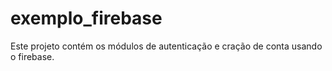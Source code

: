 # exemplo_firebase

Este projeto contém os módulos de autenticação e cração de conta usando o firebase.


